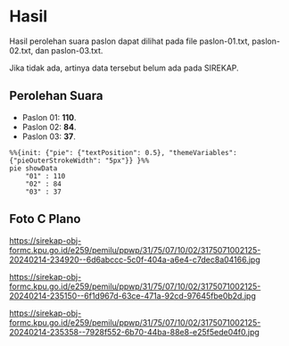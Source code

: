 # Hasil

Hasil perolehan suara paslon dapat dilihat pada file paslon-01.txt, paslon-02.txt, dan paslon-03.txt.

Jika tidak ada, artinya data tersebut belum ada pada SIREKAP.

## Perolehan Suara

 * Paslon 01: **110**.
 * Paslon 02: **84**.
 * Paslon 03: **37**.

```mermaid
%%{init: {"pie": {"textPosition": 0.5}, "themeVariables": {"pieOuterStrokeWidth": "5px"}} }%%
pie showData
    "01" : 110
    "02" : 84
    "03" : 37
```
## Foto C Plano

https://sirekap-obj-formc.kpu.go.id/e259/pemilu/ppwp/31/75/07/10/02/3175071002125-20240214-234920--6d6abccc-5c0f-404a-a6e4-c7dec8a04166.jpg

https://sirekap-obj-formc.kpu.go.id/e259/pemilu/ppwp/31/75/07/10/02/3175071002125-20240214-235150--6f1d967d-63ce-471a-92cd-97645fbe0b2d.jpg

https://sirekap-obj-formc.kpu.go.id/e259/pemilu/ppwp/31/75/07/10/02/3175071002125-20240214-235358--7928f552-6b70-44ba-88e8-e25f5ede04f0.jpg
